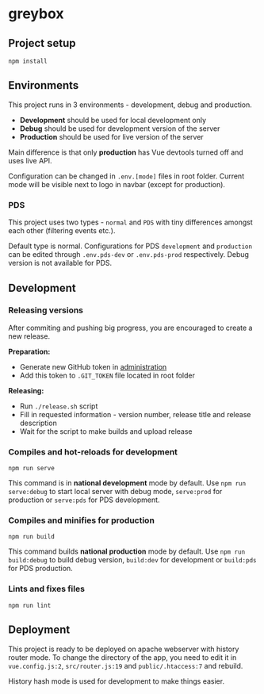 # greybox

## Project setup
```
npm install
```
## Environments
This project runs in 3 environments - development, debug and production.

- **Development** should be used for local development only
- **Debug** should be used for development version of the server
- **Production** should be used for live version of the server

Main difference is that only **production** has Vue devtools turned off and uses live API.

Configuration can be changed in `.env.[mode]` files in root folder. Current mode will be visible next to logo in navbar (except for production).

### PDS
This project uses two types - `normal` and `PDS` with tiny differences amongst each other (filtering events etc.). 

Default type is normal. Configurations for PDS `development` and `production` can be edited through `.env.pds-dev` or `.env.pds-prod` respectively. Debug version is not available for PDS.
## Development
### Releasing versions
After commiting and pushing big progress, you are encouraged to create a new release.

**Preparation:**
- Generate new GitHub token in [administration](https://github.com/settings/tokens)
- Add this token to `.GIT_TOKEN` file located in root folder

**Releasing:**
- Run `./release.sh` script
- Fill in requested information - version number, release title and release description
- Wait for the script to make builds and upload release

### Compiles and hot-reloads for development
```
npm run serve
```

This command is in **national development** mode by default. Use `npm run serve:debug` to start local server with debug mode, `serve:prod` for production or `serve:pds` for PDS development.

### Compiles and minifies for production
```
npm run build
```

This command builds **national production** mode by default. Use `npm run build:debug` to build debug version, `build:dev` for development or `build:pds` for PDS production.


### Lints and fixes files
```
npm run lint
```

## Deployment
This project is ready to be deployed on apache webserver with history router mode. To change the directory of the app, you need to edit it in `vue.config.js:2`, `src/router.js:19` and `public/.htaccess:7` and rebuild.

History hash mode is used for development to make things easier.